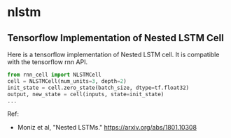 # nlstm
## Tensorflow Implementation of Nested LSTM Cell

Here is a tensorflow implementation of Nested LSTM cell.
It is compatible with the tensorflow rnn API.

```python
from rnn_cell import NLSTMCell
cell = NLSTMCell(num_units=3, depth=2)
init_state = cell.zero_state(batch_size, dtype=tf.float32)
output, new_state = cell(inputs, state=init_state)
...
```

Ref:
- Moniz et al, "Nested LSTMs." https://arxiv.org/abs/1801.10308

